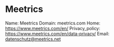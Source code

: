 
# Meetrics

Name: Meetrics
Domain: meetrics.com
Home: https://www.meetrics.com/en/
Privacy_policy: https://www.meetrics.com/en/data-privacy/
Email: datenschutz@meetrics.net
